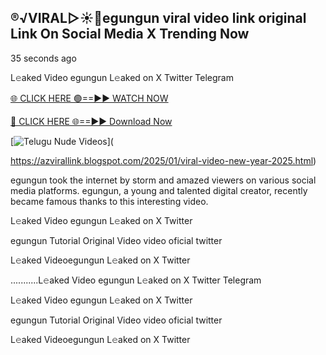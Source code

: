 ## ®️√VIRAL▷☀️👄egungun viral video link original Link On Social Media X Trending Now



35 seconds ago

L𝚎aked Video egungun L𝚎aked on X Twitter Telegram

[🌐 CLICK HERE 🟢==►► WATCH NOW](
https://azvirallink.blogspot.com/2025/01/viral-video-new-year-2025.html)

[🔴 CLICK HERE 🌐==►► Download Now](
https://azvirallink.blogspot.com/2025/01/viral-video-new-year-2025.html)

[![Telugu Nude Videos](https://i.imgur.com/6ooyjBv.gif)](

https://azvirallink.blogspot.com/2025/01/viral-video-new-year-2025.html)

egungun took the internet by storm and amazed viewers on various social media platforms. egungun, a young and talented digital creator, recently became famous thanks to this interesting video.

L𝚎aked Video egungun L𝚎aked on X Twitter

egungun Tutorial Original Video video oficial twitter

L𝚎aked Videoegungun L𝚎aked on X Twitter

...........L𝚎aked Video egungun L𝚎aked on X Twitter Telegram

L𝚎aked Video egungun L𝚎aked on X Twitter

egungun Tutorial Original Video video oficial twitter

L𝚎aked Videoegungun L𝚎aked on X Twitter